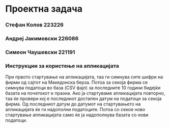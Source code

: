 # Проектна задача
### Стефан Колов 223226
### Андреј Јакимовски 226086
### Симеон Чаушевски 221191
### Инструкции за користење на апликацијата
При првото стартување на апликацијата, таа ги симнува сите шифри на фирми од сајтот на Македонска берза.
Потоа за секоја фирма се симнува податоци во база (CSV фајл) за последните 10 години бидејќи базата на почетокот е празна.
Ако ја стартуваме апликацијата повторно, таа ќе провери кој е последниот достапен датум на податоци за секоја фирма. Од последниот датум до датумот на стартувањето на апликацијата ќе ги надополни податоците.
Потоа со секое ново стартување апликацијата само ќе ја надополнува базата со нови податоци.
